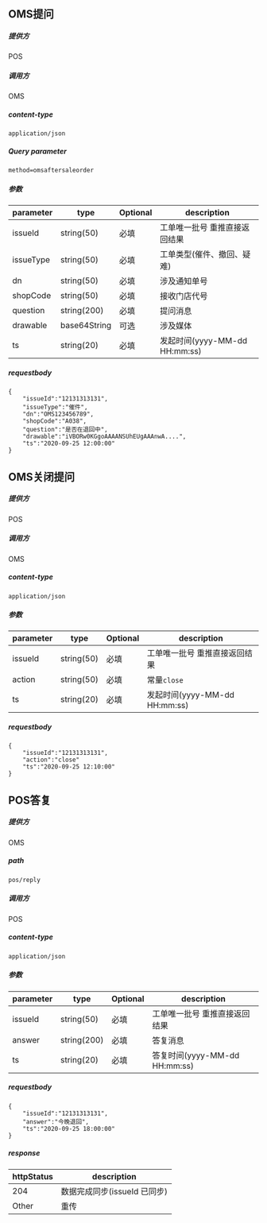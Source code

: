 ## OMS提问
##### 提供方
POS
##### 调用方
OMS
##### content-type
`application/json`
##### Query parameter
`method=omsaftersaleorder`
##### 参数
parameter | type | Optional | description
----------|------|---------|------------
issueId | string(50) | 必填 | 工单唯一批号 重推直接返回结果
issueType | string(50) | 必填 | 工单类型(催件、撤回、疑难)
dn | string(50) | 必填 | 涉及通知单号
shopCode | string(50) | 必填 | 接收门店代号 
question | string(200) | 必填 | 提问消息
drawable | base64String | 可选 | 涉及媒体
ts | string(20) | 必填 | 发起时间(yyyy-MM-dd HH:mm:ss)
##### requestbody
```
{
    "issueId":"12131313131",
    "issueType":"催件",
    "dn":"OMS123456789",
    "shopCode":"A038",
    "question":"是否在退回中",
    "drawable":"iVBORw0KGgoAAAANSUhEUgAAAnwA....",
    "ts":"2020-09-25 12:00:00"
}
```
## OMS关闭提问
##### 提供方
POS
##### 调用方
OMS
##### content-type
`application/json`
##### 参数
parameter | type | Optional | description
----------|------|---------|------------
issueId | string(50) | 必填 | 工单唯一批号 重推直接返回结果
action | string(50) | 必填 | 常量`close`
ts | string(20) | 必填 | 发起时间(yyyy-MM-dd HH:mm:ss)
##### requestbody
```
{
    "issueId":"12131313131",
    "action":"close"
    "ts":"2020-09-25 12:10:00"
}
```
## POS答复
##### 提供方
OMS
##### path
`pos/reply`
##### 调用方
POS
##### content-type
`application/json`
##### 参数
parameter | type | Optional | description
----------|------|---------|------------
issueId | string(50) | 必填 | 工单唯一批号 重推直接返回结果
answer | string(200) | 必填 | 答复消息
ts | string(20) | 必填 | 答复时间(yyyy-MM-dd HH:mm:ss)
##### requestbody
```
{
    "issueId":"12131313131",
    "answer":"今晚退回",
    "ts":"2020-09-25 18:00:00"
}
```

##### response

httpStatus | description
----------|------
204 | 数据完成同步(issueId 已同步)
Other | 重传
